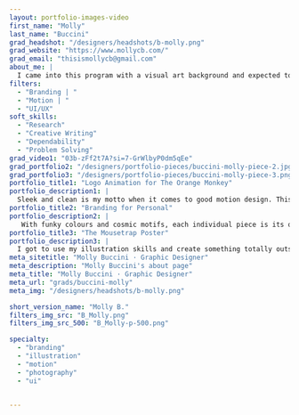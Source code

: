 ```yaml
---
layout: portfolio-images-video
first_name: "Molly"
last_name: "Buccini"
grad_headshot: "/designers/headshots/b-molly.png"
grad_website: "https://www.mollycb.com/"
grad_email: "thisismollycb@gmail.com"
about_me: |
  I came into this program with a visual art background and expected to leave as an illustration-focused designer. But that is only one passion I have honed in these three years. At Algonquin, I learned that I enjoy the versatility of design—I appreciate novelty, and am highly curious about learning new skills. I have reflected on my work and myself, including my strengths and weaknesses, and I am eager to take the next step in my journey as a designer. I’m still finding my way, and I strive to infuse my work with joy, audaciousness, and a bit of the offbeat.
filters:
  - "Branding | "
  - "Motion | "
  - "UI/UX"
soft_skills:
  - "Research"
  - "Creative Writing"  
  - "Dependability" 
  - "Problem Solving" 
grad_video1: "03b-zFf2t7A?si=7-GrWlbyP0dm5qEe"
grad_portfolio2: "/designers/portfolio-pieces/buccini-molly-piece-2.jpg"
grad_portfolio3: "/designers/portfolio-pieces/buccini-molly-piece-3.png"
portfolio_title1: "Logo Animation for The Orange Monkey"
portfolio_description1: |
  Sleek and clean is my motto when it comes to good motion design. This piece skillfully elevates my logo redesign for the Ottawa bar and billiards establishment, The Orange Monkey.
portfolio_title2: "Branding for Personal"
portfolio_description2: |
   With funky colours and cosmic motifs, each individual piece is its own story, while being united under my personal brand.
portfolio_title3: "The Mousetrap Poster"
portfolio_description3: |
  I got to use my illustration skills and create something totally outside of the box that turned out to be a striking composition. I like playing with different, unexpected concepts: in this case, combining the look of a thrilling murder mystery and a childlike dollhouse.
meta_sitetitle: "Molly Buccini · Graphic Designer"
meta_description: "Molly Buccini's about page"
meta_title: "Molly Buccini · Graphic Designer"
meta_url: "grads/buccini-molly"
meta_img: "/designers/headshots/b-molly.png"

short_version_name: "Molly B."
filters_img_src: "B_Molly.png"
filters_img_src_500: "B_Molly-p-500.png"

specialty:
  - "branding"
  - "illustration"
  - "motion"
  - "photography"
  - "ui"

  
---
```

